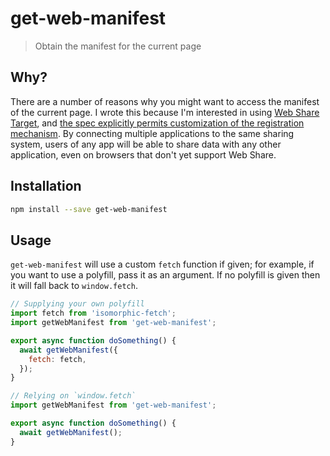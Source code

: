 # get-web-manifest

> Obtain the manifest for the current page

## Why?

There are a number of reasons why you might want to access the manifest of the current page. I wrote this because I'm interested in using [Web Share Target](https://wicg.github.io/web-share-target/), and [the spec explicitly permits customization of the registration mechanism](https://wicg.github.io/web-share-target/#registration-of-web-share-targets). By connecting multiple applications to the same sharing system, users of any app will be able to share data with any other application, even on browsers that don't yet support Web Share.

## Installation

```bash
npm install --save get-web-manifest
```

## Usage

`get-web-manifest` will use a custom `fetch` function if given; for example, if you want to use a polyfill, pass it as an argument. If no polyfill is given then it will fall back to `window.fetch`.

```js
// Supplying your own polyfill
import fetch from 'isomorphic-fetch';
import getWebManifest from 'get-web-manifest';

export async function doSomething() {
  await getWebManifest({
    fetch: fetch,
  });
}
```

```js
// Relying on `window.fetch`
import getWebManifest from 'get-web-manifest';

export async function doSomething() {
  await getWebManifest();
}
```
